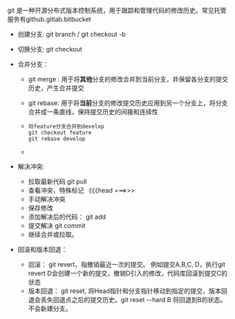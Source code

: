git 是一种开源分布式版本控制系统，用于跟踪和管理代码的修改历史。常见托管服务有github.gitlab.bitbucket



 - 创建分支: git branch / git checkout -b 

  - 切换分支: git checkout 

  - 合并分支：

      -  git merge : 用于将**其他**分支的修改合并到当前分支，并保留各分支的提交历史，产生合并提交

      - git rebase: 用于将**当前**分支的修改提交历史应用到另一个分支上，将分支合并成一条直线，保持提交历史的间接和连续性

      - ```
        将feature分支合并到develop
        git checkout feature
        git rebase develop
        ```

      - 

  - 解决冲突:

      - 拉取最新代码 git pull
      - 查看冲突，特殊标记 《《《head  ===>>>
      - 手动解决冲突
      - 保存修改
      - 添加解决后的代码： git add 
      - 提交解决 git commit
      - 继续合并或拉取。

- 回滚和版本回退：

  - 回滚： git revert，指撤销最近一次的提交。 例如提交A,B,C, D，执行git revert D会创建一个新的提交，撤销D引入的修改，代码库回滚到提交C的状态
  - 版本回退： git reset, 将Head指针和分支指针移动到指定的提交，版本回退会丢失回退点之后的提交历史。git reset --hard B 将回退到B的状态。不会新建分支。